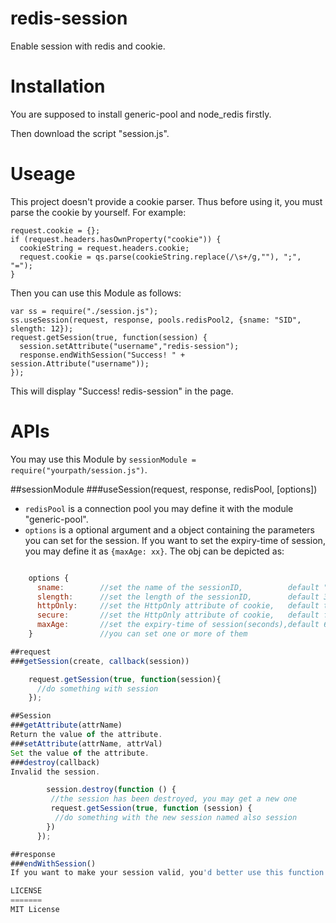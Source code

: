 redis-session
=============

Enable session with redis and cookie.

Installation
============

You are supposed to install generic-pool and node_redis firstly.

Then download the script "session.js".

Useage
======
This project doesn't provide a cookie parser. Thus before using it, you must parse the cookie by yourself. For example:

    request.cookie = {};
    if (request.headers.hasOwnProperty("cookie")) {
      cookieString = request.headers.cookie;
      request.cookie = qs.parse(cookieString.replace(/\s+/g,""), ";", "=");
    }

Then you can use this Module as follows:

    var ss = require("./session.js");
    ss.useSession(request, response, pools.redisPool2, {sname: "SID", slength: 12});
    request.getSession(true, function(session) {
      session.setAttribute("username","redis-session");
      response.endWithSession("Success! " + session.Attribute("username"));
    });
    
This will display "Success! redis-session" in the page.

APIs
====
You may use this Module by `sessionModule = require("yourpath/session.js")`.

##sessionModule
###useSession(request, response, redisPool, [options])
* `redisPool` is a connection pool you may define it with the module "generic-pool".
* `options` is a optional argument and a object containing the parameters you can set for the session. If you want to set the expiry-time of session, you may define it as `{maxAge: xx}`. The obj can be depicted as:
```js

    options {
      sname:        //set the name of the sessionID,          default "sessionId"
      slength:      //set the length of the sessionID,        default 36      
      httpOnly:     //set the HttpOnly attribute of cookie,   default true      
      secure:       //set the HttpOnly attribute of cookie,   default false      
      maxAge:       //set the expiry-time of session(seconds),default 600      
    }               //you can set one or more of them

##request
###getSession(create, callback(session))

    request.getSession(true, function(session){
      //do something with session
    });

##Session
###getAttribute(attrName)
Return the value of the attribute.
###setAttribute(attrName, attrVal)
Set the value of the attribute.
###destroy(callback)
Invalid the session.

        session.destroy(function () {
         //the session has been destroyed, you may get a new one
         request.getSession(true, function (session) {
          //do something with the new session named also session
        })
      });

##response
###endWithSession()
If you want to make your session valid, you'd better use this function instead of `response.end()` to store and refresh the session. If the session has been destroyed, and you do not want a new one, you may also use the end() function. The author intends to keep the original interface pure.

LICENSE
=======
MIT License
